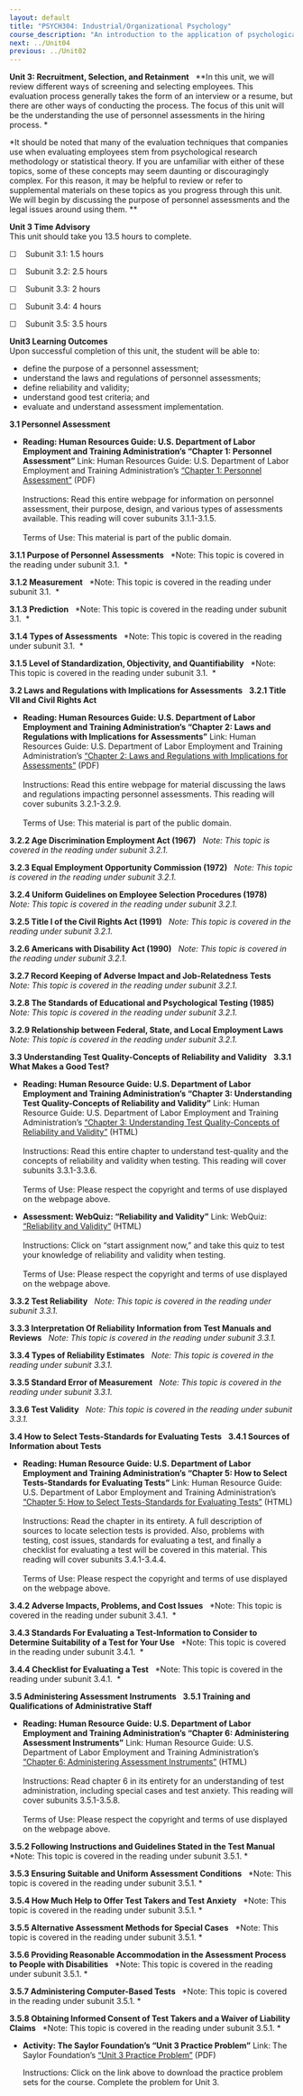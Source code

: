 ```yaml
---
layout: default
title: "PSYCH304: Industrial/Organizational Psychology"
course_description: "An introduction to the application of psychological research and theory to human interaction (both with other humans and with human factors, or machines and computers) in the workplace."
next: ../Unit04
previous: ../Unit02
---
```

**Unit 3: Recruitment, Selection, and Retainment** <span id="3"></span> 
**In this unit, we will review different ways of screening and selecting
employees. This evaluation process generally takes the form of an
interview or a resume, but there are other ways of conducting the
process. The focus of this unit will be the understanding the use of
personnel assessments in the hiring process. *  
  
 *It should be noted that many of the evaluation techniques that
companies use when evaluating employees stem from psychological research
methodology or statistical theory. If you are unfamiliar with either of
these topics, some of these concepts may seem daunting or discouragingly
complex. For this reason, it may be helpful to review or refer to
supplemental materials on these topics as you progress through this
unit. We will begin by discussing the purpose of personnel assessments
and the legal issues around using them. **

**Unit 3 Time Advisory**  
This unit should take you 13.5 hours to complete.

☐    Subunit 3.1: 1.5 hours

☐    Subunit 3.2: 2.5 hours

☐    Subunit 3.3: 2 hours

☐    Subunit 3.4: 4 hours

☐    Subunit 3.5: 3.5 hours

**Unit3 Learning Outcomes**  
Upon successful completion of this unit, the student will be able to:

-   define the purpose of a personnel assessment;
-   understand the laws and regulations of personnel assessments;
-   define reliability and validity;
-   understand good test criteria; and
-   evaluate and understand assessment implementation.

**3.1 Personnel Assessment** <span id="3.1"></span> 
-   **Reading: Human Resources Guide: U.S. Department of Labor
    Employment and Training Administration’s “Chapter 1: Personnel
    Assessment”**
    Link: Human Resources Guide: U.S. Department of Labor Employment and
    Training Administration’s [“Chapter 1: Personnel
    Assessment”](http://www.saylor.org/site/wp-content/uploads/2011/07/psych304-3.1.pdf)
    (PDF)  
        
     Instructions: Read this entire webpage for information on personnel
    assessment, their purpose, design, and various types of assessments
    available. This reading will cover subunits 3.1.1-3.1.5.  
        
     Terms of Use: This material is part of the public domain. 

**3.1.1 Purpose of Personnel Assessments** <span id="3.1.1"></span> 
*Note: This topic is covered in the reading under subunit 3.1.  *

**3.1.2 Measurement** <span id="3.1.2"></span> 
*Note: This topic is covered in the reading under subunit 3.1.  *

**3.1.3 Prediction** <span id="3.1.3"></span> 
*Note: This topic is covered in the reading under subunit 3.1.  *

**3.1.4 Types of Assessments** <span id="3.1.4"></span> 
*Note: This topic is covered in the reading under subunit 3.1.  *

**3.1.5 Level of Standardization, Objectivity, and Quantifiability**
<span id="3.1.5"></span> 
*Note: This topic is covered in the reading under subunit 3.1.  *

**3.2 Laws and Regulations with Implications for Assessments** <span
id="3.2"></span> 
**3.2.1 Title VII and Civil Rights Act** <span id="3.2.1"></span> 
-   **Reading: Human Resources Guide: U.S. Department of Labor
    Employment and Training Administration’s “Chapter 2: Laws and
    Regulations with Implications for Assessments”**
    Link: Human Resources Guide: U.S. Department of Labor Employment and
    Training Administration’s [“Chapter 2: Laws and Regulations with
    Implications for
    Assessments”](http://www.saylor.org/site/wp-content/uploads/2011/07/psych304-3.2.1.pdf)
    (PDF)  
        
     Instructions: Read this entire webpage for material discussing the
    laws and regulations impacting personnel assessments. This reading
    will cover subunits 3.2.1-3.2.9.  
        
     Terms of Use: This material is part of the public domain. 

**3.2.2 Age Discrimination Employment Act (1967)** <span
id="3.2.2"></span> 
*Note: This topic is covered in the reading under subunit 3.2.1.*

**3.2.3 Equal Employment Opportunity Commission (1972)** <span
id="3.2.3"></span> 
*Note: This topic is covered in the reading under subunit 3.2.1.*

**3.2.4 Uniform Guidelines on Employee Selection Procedures (1978)**
<span id="3.2.4"></span> 
*Note: This topic is covered in the reading under subunit 3.2.1.*

**3.2.5 Title I of the Civil Rights Act (1991)** <span
id="3.2.5"></span> 
*Note: This topic is covered in the reading under subunit 3.2.1.*

**3.2.6 Americans with Disability Act (1990)** <span id="3.2.6"></span> 
*Note: This topic is covered in the reading under subunit 3.2.1.*

**3.2.7 Record Keeping of Adverse Impact and Job-Relatedness Tests**
<span id="3.2.7"></span> 
*Note: This topic is covered in the reading under subunit 3.2.1.*

**3.2.8 The Standards of Educational and Psychological Testing (1985)**
<span id="3.2.8"></span> 
*Note: This topic is covered in the reading under subunit 3.2.1.*

**3.2.9 Relationship between Federal, State, and Local Employment Laws**
<span id="3.2.9"></span> 
*Note: This topic is covered in the reading under subunit 3.2.1.*

**3.3 Understanding Test Quality-Concepts of Reliability and Validity**
<span id="3.3"></span> 
**3.3.1 What Makes a Good Test?** <span id="3.3.1"></span> 
-   **Reading: Human Resource Guide: U.S. Department of Labor Employment
    and Training Administration’s “Chapter 3: Understanding Test
    Quality-Concepts of Reliability and Validity”**
    Link: Human Resource Guide: U.S. Department of Labor Employment and
    Training Administration’s [“Chapter 3: Understanding Test
    Quality-Concepts of Reliability and
    Validity”](http://www.hr-guide.com/data/G362.htm) (HTML)  
        
     Instructions: Read this entire chapter to understand test-quality
    and the concepts of reliability and validity when testing. This
    reading will cover subunits 3.3.1-3.3.6.  
        
     Terms of Use: Please respect the copyright and terms of use
    displayed on the webpage above. 

-   **Assessment: WebQuiz: “Reliability and Validity”**
    Link: WebQuiz: [“Reliability and
    Validity”](http://webquiz.ilrn.com/ilrn/quiz-public;jsessionid=F2378CBABE6E8BC11D54B6B1305CD962?name=stmr01q%2Fstmr01q_WS_chp03&cookieTest=1)
    (HTML)  
        
     Instructions: Click on “start assignment now,” and take this quiz
    to test your knowledge of reliability and validity when testing.  
        
     Terms of Use: Please respect the copyright and terms of use
    displayed on the webpage above. 

**3.3.2 Test Reliability** <span id="3.3.2"></span> 
*Note: This topic is covered in the reading under subunit 3.3.1.*

**3.3.3 Interpretation Of Reliability Information from Test Manuals and
Reviews** <span id="3.3.3"></span> 
*Note: This topic is covered in the reading under subunit 3.3.1.*

**3.3.4 Types of Reliability Estimates** <span id="3.3.4"></span> 
*Note: This topic is covered in the reading under subunit 3.3.1.*

**3.3.5 Standard Error of Measurement** <span id="3.3.5"></span> 
*Note: This topic is covered in the reading under subunit 3.3.1.*

**3.3.6 Test Validity** <span id="3.3.6"></span> 
*Note: This topic is covered in the reading under subunit 3.3.1.*

**3.4 How to Select Tests-Standards for Evaluating Tests** <span
id="3.4"></span> 
**3.4.1 Sources of Information about Tests** <span id="3.4.1"></span> 
-   **Reading: Human Resource Guide: U.S. Department of Labor Employment
    and Training Administration’s “Chapter 5: How to Select
    Tests-Standards for Evaluating Tests”**
    Link: Human Resource Guide: U.S. Department of Labor Employment and
    Training Administration’s [“Chapter 5: How to Select Tests-Standards
    for Evaluating Tests”](http://www.hr-guide.com/data/G364.htm)
    (HTML)  
        
     Instructions: Read the chapter in its entirety. A full description
    of sources to locate selection tests is provided. Also, problems
    with testing, cost issues, standards for evaluating a test, and
    finally a checklist for evaluating a test will be covered in this
    material. This reading will cover subunits 3.4.1-3.4.4.  
        
     Terms of Use: Please respect the copyright and terms of use
    displayed on the webpage above. 

**3.4.2 Adverse Impacts, Problems, and Cost Issues** <span
id="3.4.2"></span> 
*Note: This topic is covered in the reading under subunit 3.4.1.  *

**3.4.3 Standards For Evaluating a Test-Information to Consider to
Determine Suitability of a Test for Your Use** <span id="3.4.3"></span> 
*Note: This topic is covered in the reading under subunit 3.4.1.  *

**3.4.4 Checklist for Evaluating a Test** <span id="3.4.4"></span> 
*Note: This topic is covered in the reading under subunit 3.4.1.  *

**3.5 Administering Assessment Instruments** <span id="3.5"></span> 
**3.5.1 Training and Qualifications of Administrative Staff** <span
id="3.5.1"></span> 
-   **Reading: Human Resource Guide: U.S. Department of Labor Employment
    and Training Administration’s “Chapter 6: Administering Assessment
    Instruments”**
    Link: Human Resource Guide: U.S. Department of Labor Employment and
    Training Administration’s [“Chapter 6: Administering Assessment
    Instruments”](http://www.hr-guide.com/data/G365.htm) (HTML)  
        
     Instructions: Read chapter 6 in its entirety for an understanding
    of test administration, including special cases and test anxiety.
    This reading will cover subunits 3.5.1-3.5.8.  
        
     Terms of Use: Please respect the copyright and terms of use
    displayed on the webpage above. 

**3.5.2 Following Instructions and Guidelines Stated in the Test
Manual** <span id="3.5.2"></span> 
*Note: This topic is covered in the reading under subunit 3.5.1. *

**3.5.3 Ensuring Suitable and Uniform Assessment Conditions** <span
id="3.5.3"></span> 
*Note: This topic is covered in the reading under subunit 3.5.1. *

**3.5.4 How Much Help to Offer Test Takers and Test Anxiety** <span
id="3.5.4"></span> 
*Note: This topic is covered in the reading under subunit 3.5.1. *

**3.5.5 Alternative Assessment Methods for Special Cases** <span
id="3.5.5"></span> 
*Note: This topic is covered in the reading under subunit 3.5.1. *

**3.5.6 Providing Reasonable Accommodation in the Assessment Process to
People with Disabilities** <span id="3.5.6"></span> 
*Note: This topic is covered in the reading under subunit 3.5.1. *

**3.5.7 Administering Computer-Based Tests** <span id="3.5.7"></span> 
*Note: This topic is covered in the reading under subunit 3.5.1. *

**3.5.8 Obtaining Informed Consent of Test Takers and a Waiver of
Liability Claims** <span id="3.5.8"></span> 
*Note: This topic is covered in the reading under subunit 3.5.1. *

-   **Activity: The Saylor Foundation’s “Unit 3 Practice Problem”**
    Link: The Saylor Foundation’s [“Unit 3 Practice
    Problem](http://www.saylor.org/site/wp-content/uploads/2011/07/PSYCH304-ProblemSets-Final.pdf)[”](http://www.saylor.org/site/wp-content/uploads/2011/07/PSYCH304-ProblemSets-Final.pdf)
    (PDF)  
      
     Instructions: Click on the link above to download the practice
    problem sets for the course. Complete the problem for Unit 3.


